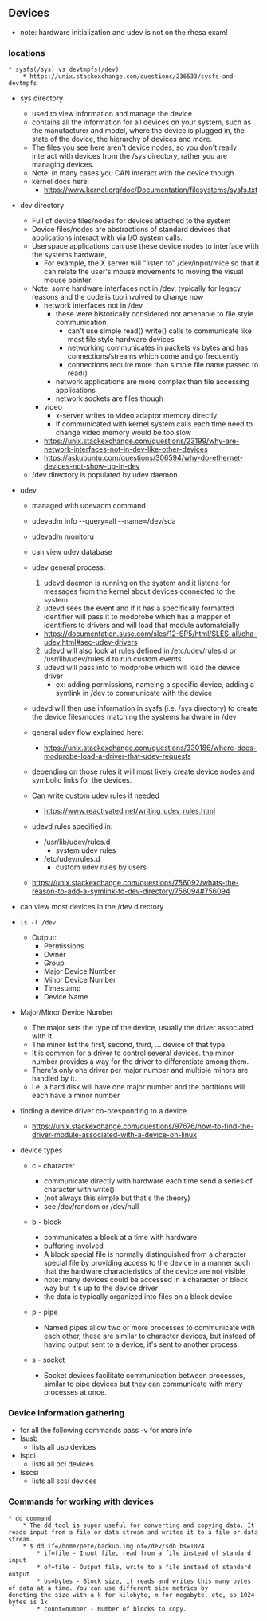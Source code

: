 ## Devices

* note: hardware initialization and udev is not on the rhcsa exam!


### locations

    * sysfs(/sys) vs devtmpfs(/dev)
        * https://unix.stackexchange.com/questions/236533/sysfs-and-devtmpfs

* sys directory
    * used to view information and manage the device
    * contains all the information for all devices on your system, such as the manufacturer and model, where the device is plugged in, the state of the device, the hierarchy of devices and more. 
    * The files you see here aren't device nodes, so you don't really interact with devices from the /sys directory, rather you are managing devices. 
    * Note: in many cases you CAN interact with the device though
    * kernel docs here:
        * https://www.kernel.org/doc/Documentation/filesystems/sysfs.txt


* dev directory
    * Full of device files/nodes for devices attached to the system
    * Device files/nodes are abstractions of standard devices that applications interact with via I/O system calls.
    * Userspace applications can use these device nodes to interface with the systems hardware, 
        * For example, the X server will "listen to" /dev/input/mice so that it can relate the user's mouse movements to moving the visual mouse pointer. 
     * Note: some hardware interfaces not in /dev, typically for legacy reasons and the code is too involved to change now
        * network interfaces not in /dev
            * these were historically considered not amenable to file style communication
                * can't use simple read() write() calls to communicate like most file style hardware devices
                * networking communicates in packets vs bytes and has connections/streams which come and go frequently
                * connections require more than simple file name passed to read()
            * network applications are more complex than file accessing applications
            * network sockets are files though
        * video
            * x-server writes to video adaptor memory directly
            * if communicated with kernel system calls each time need to change video memory would be too slow 
        * https://unix.stackexchange.com/questions/23199/why-are-network-interfaces-not-in-dev-like-other-devices
        * https://askubuntu.com/questions/306594/why-do-ethernet-devices-not-show-up-in-dev
    * /dev directory is populated by udev daemon
        

* udev
    * managed with udevadm command
    * udevadm info --query=all --name=/dev/sda
    * udevadm monitoru
    * can view udev database

    * udev general process:
        1. udevd daemon is running on the system and it listens for messages from the kernel about devices connected to the system.
        1. udevd sees the event and if it has a specifically formatted identifier will pass it to modprobe which has a mapper of identifiers to drivers and will load that module automatcially
        * https://documentation.suse.com/sles/12-SP5/html/SLES-all/cha-udev.html#sec-udev-drivers

        2. udevd will also look at rules defined in /etc/udev/rules.d or /usr/lib/udev/rules.d to run custom events
        3. udevd will pass info to modprobe which will load the device driver
            * ex: adding permissions, nameing a specific device, adding a symlink in /dev to communicate with the device
    * udevd will then use information in sysfs (i.e. /sys directory) to create the device files/nodes matching the systems hardware in /dev
    * general udev flow explained here:
        * https://unix.stackexchange.com/questions/330186/where-does-modprobe-load-a-driver-that-udev-requests
    * depending on those rules it will most likely create device nodes and symbolic links for the devices. 
    * Can write custom udev rules if needed
        * https://www.reactivated.net/writing_udev_rules.html
     * udevd rules specified in:
        * /usr/lib/udev/rules.d
            * system udev rules
        * /etc/udev/rules.d
            * custom udev rules by users
    * https://unix.stackexchange.com/questions/756092/whats-the-reason-to-add-a-symlink-to-dev-directory/756094#756094

* can view most devices in the /dev directory
* `ls -l /dev`
    * Output:
        * Permissions
        * Owner
        * Group
        * Major Device Number
        * Minor Device Number
        * Timestamp
        * Device Name

* Major/Minor Device Number
    * The major sets the type of the device, usually the driver associated with it. 
    * The minor list the first, second, third, ... device of that type.
    *  It is common for a driver to control several devices. the minor number provides a way for the driver to differentiate among them. 
    * There's only one driver per major number and multiple minors are handled by it.
    * i.e. a hard disk will have one major number and the partitions will each have a minor number

* finding a device driver co-oresponding to a device
    * https://unix.stackexchange.com/questions/97676/how-to-find-the-driver-module-associated-with-a-device-on-linux

* device types
    * c - character
        * communicate directly with hardware each time send a series of character with write()
        * (not always this simple but that's the theory)
        * see /dev/random or /dev/null

    * b - block
        * communicates a block at a time with hardware
        * buffering involved
        * A block special file is normally distinguished from a character special file by providing access to the device in a manner such that the hardware characteristics of the device are not visible
        * note: many devices could be accessed in a character or block way but it's up to the device driver
        * the data is typically organized into files on a block device

    * p - pipe
        * Named pipes allow two or more processes to communicate with each other, these are similar to character devices, but instead of having output sent to a device, it's sent to another process. 
    * s - socket
        * Socket devices facilitate communication between processes, similar to pipe devices but they can communicate with many processes at once.


### Device information gathering
* for all the following commands pass -v for more info
* lsusb
    * lists all usb devices
* lspci
    * lists all pci devices
* lsscsi
    * lists all scsi devices


### Commands for working with devices
    * dd command
        * The dd tool is super useful for converting and copying data. It reads input from a file or data stream and writes it to a file or data stream. 
        * $ dd if=/home/pete/backup.img of=/dev/sdb bs=1024 
            * if=file - Input file, read from a file instead of standard input
            * of=file - Output file, write to a file instead of standard output
            * bs=bytes - Block size, it reads and writes this many bytes of data at a time. You can use different size metrics by        denoting the size with a k for kilobyte, m for megabyte, etc, so 1024 bytes is 1k
            * count=number - Number of blocks to copy.